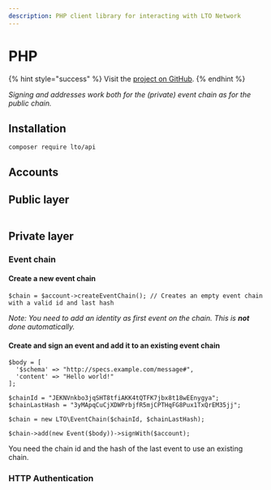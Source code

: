 ```yaml
---
description: PHP client library for interacting with LTO Network
---
```


# PHP

{% hint style="success" %}
Visit the [project on GitHub](https://github.com/ltonetwork/lto-api.php).
{% endhint %}

_Signing and addresses work both for the \(private\) event chain as for the public chain._

## Installation

```text
composer require lto/api
```

## Accounts

### 

## Public layer

```text

```

## Private layer

### Event chain

#### **Create a new event chain**

```text
$chain = $account->createEventChain(); // Creates an empty event chain with a valid id and last hash
```

_Note: You need to add an identity as first event on the chain. This is **not** done automatically._

#### **Create and sign an event and add it to an existing event chain**

```text
$body = [
  '$schema' => "http://specs.example.com/message#",
  'content' => "Hello world!"
];

$chainId = "JEKNVnkbo3jqSHT8tfiAKK4tQTFK7jbx8t18wEEnygya";
$chainLastHash = "3yMApqCuCjXDWPrbjfR5mjCPTHqFG8Pux1TxQrEM35jj";

$chain = new LTO\EventChain($chainId, $chainLastHash);

$chain->add(new Event($body))->signWith($account);
```

You need the chain id and the hash of the last event to use an existing chain.

### HTTP Authentication



## 

